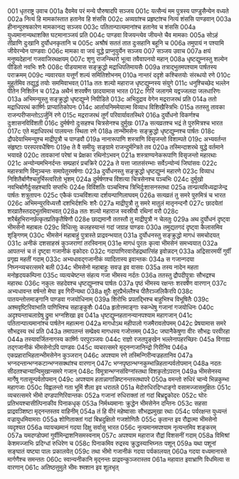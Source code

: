 001  धृतराष्ट्र उवाच
001a दैवमेव परं मन्ये पौरुषादपि सञ्जय
001c यत्सैन्यं मम पुत्रस्य पाण्डुसैन्येन वध्यते
002a नित्यं हि मामकांस्तात हतानेव हि शंससि
002c अव्यग्रांश्च प्रहृष्टांश्च नित्यं शंससि पाण्डवान्
003a हीनान्पुरुषकारेण मामकानद्य सञ्जय
003c पतितान्पात्यमानांश्च हतानेव च शंससि
004a युध्यमानान्यथाशक्ति घटमानाञ्जयं प्रति
004c पाण्डवा विजयन्त्येव जीयन्ते चैव मामकाः
005a सोऽहं तीव्राणि दुःखानि दुर्योधनकृतानि च
005c अश्रौषं सततं तात दुःसहानि बहूनि च
006a तमुपायं न पश्यामि जीयेरन्येन पाण्डवाः
006c मामका वा जयं युद्धे प्राप्नुयुर्येन सञ्जय
007  सञ्जय उवाच
007a क्षयं मनुष्यदेहानां गजवाजिरथक्षयम्
007c शृणु राजन्स्थिरो भूत्वा तवैवापनयो महान्
008a धृष्टद्युम्नस्तु शल्येन पीडितो नवभिः शरैः
008c पीडयामास सङ्क्रुद्धो मद्राधिपतिमायसैः
009a तत्राद्भुतमपश्याम पार्षतस्य पराक्रमम्
009c न्यवारयत यत्तूर्णं शल्यं समितिशोभनम्
010a नान्तरं ददृशे कश्चित्तयोः संरब्धयो रणे
010c मुहूर्तमिव तद्युद्धं तयोः सममिवाभवत्
011a ततः शल्यो महाराज धृष्टद्युम्नस्य संयुगे
011c धनुश्चिच्छेद भल्लेन पीतेन निशितेन च
012a अथैनं शरवर्षेण छादयामास भारत
012c गिरिं जलागमे यद्वज्जलदा जलधारिणः
013a अभिमन्युस्तु सङ्क्रुद्धो धृष्टद्युम्ने निपीडिते
013c अभिदुद्राव वेगेन मद्रराजरथं प्रति
014a ततो मद्राधिपरथं कार्ष्णिः प्राप्यातिकोपनः
014c आर्तायनिममेयात्मा विव्याध विशिखैस्त्रिभिः
015a ततस्तु तावका राजन्परीप्सन्तोऽऽर्जुनिं रणे
015c मद्रराजरथं तूर्णं परिवार्यावतस्थिरे
016a दुर्योधनो विकर्णश्च दुःशासनविविंशती
016c दुर्मर्षणो दुःसहश्च चित्रसेनश्च दुर्मुखः
017a सत्यव्रतश्च भद्रं ते पुरुमित्रश्च भारत
017c एते मद्राधिपरथं पालयन्तः स्थिता रणे
018a तान्भीमसेनः सङ्क्रुद्धो धृष्टद्युम्नश्च पार्षतः
018c द्रौपदेयाभिमन्युश्च माद्रीपुत्रौ च पाण्डवौ
019a नानारूपाणि शस्त्राणि विसृजन्तो विशाम्पते
019c अभ्यवर्तन्त संहृष्टाः परस्परवधैषिणः
019e ते वै समीयुः सङ्ग्रामे राजन्दुर्मन्त्रिते तव
020a तस्मिन्दाशरथे युद्धे वर्तमाने भयावहे
020c तावकानां परेषां च प्रेक्षका रथिनोऽभवन्
021a शस्त्राण्यनेकरूपाणि विसृजन्तो महारथाः
021c अन्योन्यमभिनर्दन्तः सम्प्रहारं प्रचक्रिरे
022a ते यत्ता जातसंरम्भाः सर्वेऽन्योन्यं जिघांसवः
022c महास्त्राणि विमुञ्चन्तः समापेतुरमर्षणाः
023a दुर्योधनस्तु सङ्क्रुद्धो धृष्टद्युम्नं महारणे
023c विव्याध निशितैर्बाणैश्चतुर्भिस्त्वरितो भृशम्
024a दुर्मर्षणश्च विंशत्या चित्रसेनश्च पञ्चभिः
024c दुर्मुखो नवभिर्बाणैर्दुःसहश्चापि सप्तभिः
024e विविंशतिः पञ्चभिश्च त्रिभिर्दुःशासनस्तथा
025a तान्प्रत्यविध्यद्राजेन्द्र पार्षतः शत्रुतापनः
025c एकैकं पञ्चविंशत्या दर्शयन्पाणिलाघवम्
026a सत्यव्रतं तु समरे पुरुमित्रं च भारत
026c अभिमन्युरविध्यत्तौ दशभिर्दशभिः शरैः
027a माद्रीपुत्रौ तु समरे मातुलं मातृनन्दनौ
027c छादयेतां शरव्रातैस्तदद्भुतमिवाभवत्
028a ततः शल्यो महाराज स्वस्रीयौ रथिनां वरौ
028c शरैर्बहुभिरानर्छत्कृतप्रतिकृतैषिणौ
028e छाद्यमानौ ततस्तौ तु माद्रीपुत्रौ न चेलतुः
029a अथ दुर्योधनं दृष्ट्वा भीमसेनो महाबलः
029c विधित्सुः कलहस्यान्तं गदां जग्राह पाण्डवः
030a तमुद्यतगदं दृष्ट्वा कैलासमिव शृङ्गिणम्
030c भीमसेनं महाबाहुं पुत्रास्ते प्राद्रवन्भयात्
031a दुर्योधनस्तु सङ्क्रुद्धो मागधं समचोदयत्
031c अनीकं दशसाहस्रं कुञ्जराणां तरस्विनाम्
031e मागधं पुरतः कृत्वा भीमसेनं समभ्ययात्
032a आपतन्तं च तं दृष्ट्वा गजानीकं वृकोदरः
032c गदापाणिरवारोहद्रथात्सिंह इवोन्नदन्
033a अद्रिसारमयीं गुर्वीं प्रगृह्य महतीं गदाम्
033c अभ्यधावद्गजानीकं व्यादितास्य इवान्तकः
034a स गजान्गदया निघ्नन्व्यचरत्समरे बली
034c भीमसेनो महाबाहुः सवज्र इव वासवः
035a तस्य नादेन महता मनोहृदयकम्पिना
035c व्यत्यचेष्टन्त संहत्य गजा भीमस्य नर्दतः
036a ततस्तु द्रौपदीपुत्राः सौभद्रश्च महारथः
036c नकुलः सहदेवश्च धृष्टद्युम्नश्च पार्षतः
037a पृष्ठं भीमस्य रक्षन्तः शरवर्षेण वारणान्
037c अभ्यधावन्त वर्षन्तो मेघा इव गिरीन्यथा
038a क्षुरैः क्षुरप्रैर्भल्लैश्च पीतैरञ्जलिकैरपि
038c पातयन्तोत्तमाङ्गानि पाण्डवा गजयोधिनाम्
039a शिरोभिः प्रपतद्भिश्च बाहुभिश्च विभूषितैः
039c अश्मवृष्टिरिवाभाति पाणिभिश्च सहाङ्कुशैः
040a हृतोत्तमाङ्गाः स्कन्धेषु गजानां गजयोधिनः
040c अदृश्यन्ताचलाग्रेषु द्रुमा भग्नशिखा इव
041a धृष्टद्युम्नहतानन्यानपश्याम महागजान्
041c पतितान्पात्यमानांश्च पार्षतेन महात्मना
042a मागधोऽथ महीपालो गजमैरावतोपमम्
042c प्रेषयामास समरे सौभद्रस्य रथं प्रति
043a तमापतन्तं सम्प्रेक्ष्य मागधस्य गजोत्तमम्
043c जघानैकेषुणा वीरः सौभद्रः परवीरहा
044a तस्यावर्जितनागस्य कार्ष्णिः परपुरञ्जयः
044c राज्ञो रजतपुङ्खेन भल्लेनापहरच्छिरः
045a विगाह्य तद्गजानीकं भीमसेनोऽपि पाण्डवः
045c व्यचरत्समरे मृद्नन्गजानिन्द्रो गिरीनिव
046a एकप्रहाराभिहतान्भीमसेनेन कुञ्जरान्
046c अपश्याम रणे तस्मिन्गिरीन्वज्रहतानिव
047a भग्नदन्तान्भग्नकटान्भग्नसक्थांश्च वारणान्
047c भग्नपृष्ठान्भग्नकुम्भान्निहतान्पर्वतोपमान्
048a नदतः सीदतश्चान्यान्विमुखान्समरे गजान्
048c विमूत्रान्भग्नसंविग्नांस्तथा विशकृतोऽपरान्
049a भीमसेनस्य मार्गेषु गतासून्पर्वतोपमान्
049c अपश्याम हतान्नागान्निष्टनन्तस्तथापरे
050a वमन्तो रुधिरं चान्ये भिन्नकुम्भा महागजाः
050c विह्वलन्तो गता भूमिं शैला इव धरातले
051a मेदोरुधिरदिग्धाङ्गो वसामज्जासमुक्षितः
051c व्यचरत्समरे भीमो दण्डपाणिरिवान्तकः
052a गजानां रुधिराक्तां तां गदां बिभ्रद्वृकोदरः
052c घोरः प्रतिभयश्चासीत्पिनाकीव पिनाकधृक्
053a निर्मथ्यमानाः क्रुद्धेन भीमसेनेन दन्तिनः
053c सहसा प्राद्रवञ्शिष्टा मृद्नन्तस्तव वाहिनीम्
054a तं हि वीरं महेष्वासाः सौभद्रप्रमुखा रथाः
054c पर्यरक्षन्त युध्यन्तं वज्रायुधमिवामराः
055a शोणिताक्तां गदां बिभ्रदुक्षितो गजशोणितैः
055c कृतान्त इव रौद्रात्मा भीमसेनो व्यदृश्यत
056a व्यायच्छमानं गदया दिक्षु सर्वासु भारत
056c नृत्यमानमपश्याम नृत्यन्तमिव शङ्करम्
057a यमदण्डोपमां गुर्वीमिन्द्राशनिसमस्वनाम्
057c अपश्याम महाराज रौद्रां विशसनीं गदाम्
058a विमिश्रां केशमज्जाभिः प्रदिग्धां रुधिरेण च
058c पिनाकमिव रुद्रस्य क्रुद्धस्याभिघ्नतः पशून्
059a यथा पशूनां सङ्घातं यष्ट्या पालः प्रकालयेत्
059c तथा भीमो गजानीकं गदया पर्यकालयत्
060a गदया वध्यमानास्ते मार्गणैश्च समन्ततः
060c स्वान्यनीकानि मृद्नन्तः प्राद्रवन्कुञ्जरास्तव
061a महावात इवाभ्राणि विधमित्वा स वारणान्
061c अतिष्ठत्तुमुले भीमः श्मशान इव शूलभृत्

